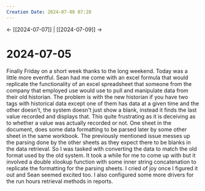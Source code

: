 ```yaml
---
Creation Date: 2024-07-08 07:28
---
```


<- [[2024-07-07]] | [[2024-07-09]]  ->

# 2024-07-05
Finally Friday on a short week thanks to the long weekend. Today was a little more eventful. Sean had me come with an excel formula that would replicate the functionality of an excel spreadsheet that someone from the company that employed use would use to pull and manipulate data from their old historian. The problem is with the new historian if you have two tags with historical data except one of them has data at a given time and the other doesn't, the system doesn't just show a blank, instead it finds the last value recorded and displays that. This quite frustrating as it is deceiving as to whether a value was actually recorded or not. One sheet in the document, does some data formatting to be parsed later by some other sheet in the same workbook. The previously mentioned issue messes up the parsing done by the other sheets as they expect there to be blanks in the data retrieval. So I was tasked with converting the data to match the old format used by the old system. It took a while for me to come up with but it involved a double xlookup function with some inner string concatenation to replicate the formatting for the parsing sheets. I cried of joy once I figured it out and Sean seemed excited too. I also configured some more drivers for the run hours retrieval methods in reports.